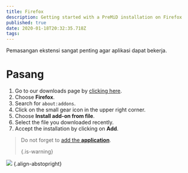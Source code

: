 ```yaml
---
title: Firefox
description: Getting started with a PreMiD installation on Firefox
published: true
date: 2020-01-18T20:32:35.718Z
tags:
---
```


Pemasangan ekstensi sangat penting agar aplikasi dapat bekerja.

# Pasang
1. Go to our downloads page by [clicking here](https://premid.app/downloads).
2. Choose **Firefox**.
3. Search for `about:addons`.
4. Click on the small gear icon in the upper right corner.
5. Choose **Install add-on from file**.
6. Select the file you downloaded recently.
7. Accept the installation by clicking on **Add**.

> Do not forget to [add the **application**](/install). 
> 
> {.is-warning}

![](https://img.icons8.com/color/2x/firefox.png) {.align-abstopright}